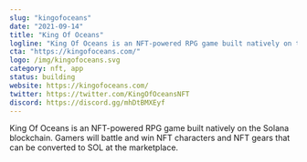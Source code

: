 ```yaml
---
slug: "kingofoceans"
date: "2021-09-14"
title: "King Of Oceans"
logline: "King Of Oceans is an NFT-powered RPG game built natively on the Solana blockchain."
cta: "https://kingofoceans.com/"
logo: /img/kingofoceans.svg
category: nft, app
status: building
website: https://kingofoceans.com/
twitter: https://twitter.com/KingOfOceansNFT
discord: https://discord.gg/mhDtBMXEyf
---
```


King Of Oceans is an NFT-powered RPG game built natively on the Solana blockchain. Gamers will battle and win NFT characters and NFT gears that can be converted to SOL at the marketplace.
